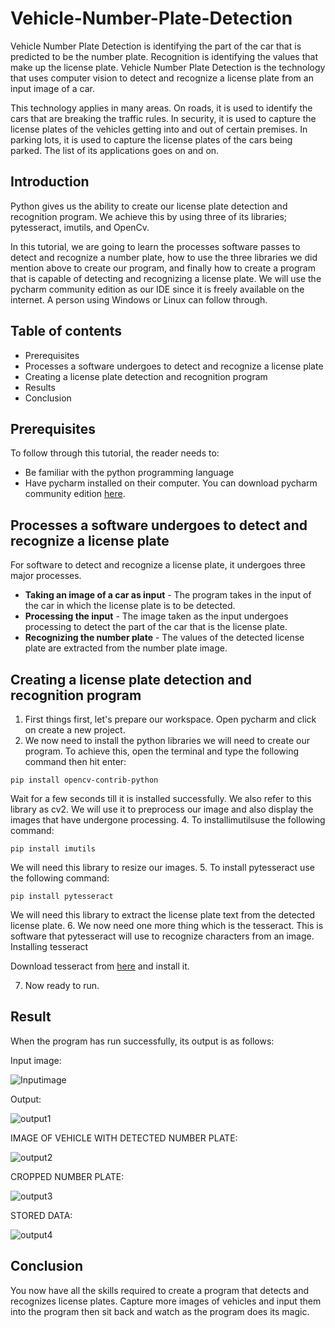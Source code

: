 # Vehicle-Number-Plate-Detection

Vehicle Number Plate Detection is identifying the part of the car that is predicted to be the number plate. Recognition is identifying the values that make up the license plate. 
Vehicle Number Plate Detection is the technology that uses computer vision to detect and recognize a license plate from an input image of a car.

This technology applies in many areas. On roads, it is used to identify the cars that are breaking the traffic rules. In security, it is used to capture the license plates of the vehicles getting into and out of certain premises. In parking lots, it is used to capture the license plates of the cars being parked. The list of its applications goes on and on.

## Introduction 
Python gives us the ability to create our license plate detection and recognition program. We achieve this by using three of its libraries; pytesseract, imutils, and OpenCv.

In this tutorial, we are going to learn the processes software passes to detect and recognize a number plate, how to use the three libraries we did mention above to create our program, and finally how to create a program that is capable of detecting and recognizing a license plate. We will use the pycharm community edition as our IDE since it is freely available on the internet. A person using Windows or Linux can follow through.

## Table of contents
* Prerequisites
* Processes a software undergoes to detect and recognize a license plate
* Creating a license plate detection and recognition program
* Results
* Conclusion
  
## Prerequisites
To follow through this tutorial, the reader needs to:

* Be familiar with the python programming language
* Have pycharm installed on their computer. You can download pycharm community edition [here](https://www.jetbrains.com/pycharm/download/?section=windows).
  
## Processes a software undergoes to detect and recognize a license plate 
For software to detect and recognize a license plate, it undergoes three major processes.

* **Taking an image of a car as input** - The program takes in the input of the car in which the license plate is to be detected.
* **Processing the input** - The image taken as the input undergoes processing to detect the part of the car that is the license plate.
* **Recognizing the number plate** - The values of the detected license plate are extracted from the number plate image.

## Creating a license plate detection and recognition program 

1. First things first, let's prepare our workspace. Open pycharm and click on create a new project.
2. We now need to install the python libraries we will need to create our program. To achieve this, open the terminal and type the following command then hit enter:
  ```
  pip install opencv-contrib-python
  ```
  Wait for a few seconds till it is installed successfully. We also refer to this library as      cv2. We will use it to preprocess our image and also display the images that have undergone     processing.
4. To installimutilsuse the following command:
  ```
  pip install imutils
  ```
   We will need this library to resize our images.
5. To install pytesseract use the following command:
  ```
  pip install pytesseract
  ```
   We will need this library to extract the license plate text from the detected license plate.
6. We now need one more thing which is the tesseract. This is software that pytesseract will use to recognize characters from an image.
Installing tesseract 

Download tesseract from [here](https://github.com/UB-Mannheim/tesseract/wiki) and install it.

7. Now ready to run.

## Result
When the program has run successfully, its output is as follows:

Input image:

![Inputimage]()

Output:

![output1]()

IMAGE OF VEHICLE WITH DETECTED NUMBER PLATE:

![output2]()

CROPPED NUMBER PLATE:

![output3]()

STORED DATA:

![output4]()

## Conclusion

You now have all the skills required to create a program that detects and recognizes license plates. Capture more images of vehicles and input them into the program then sit back and watch as the program does its magic.

